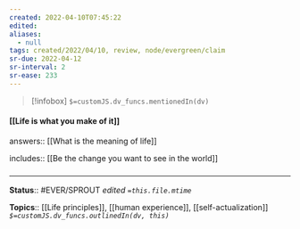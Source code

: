 ```yaml
---
created: 2022-04-10T07:45:22 
edited: 
aliases:
  - null
tags: created/2022/04/10, review, node/evergreen/claim
sr-due: 2022-04-12
sr-interval: 2
sr-ease: 233
---
```

> [!infobox]
`$=customJS.dv_funcs.mentionedIn(dv)`

#### [[Life is what you make of it]]

answers:: [[What is the meaning of life]]

includes:: [[Be the change you want to see in the world]]

### <hr class="footnote"/>

**Status**:: #EVER/SPROUT
*edited `=this.file.mtime`*

**Topics**:: [[Life principles]], [[human experience]], [[self-actualization]]
*`$=customJS.dv_funcs.outlinedIn(dv, this)`*
